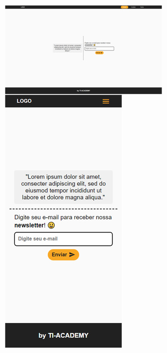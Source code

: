 ![Alt text](screenshot-desktop.png "Desafio 1 - Desktop")
![Alt text](screenshot-mobile.png "Desafio 1 - Mobile")
